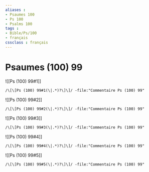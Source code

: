 ```yaml
---
aliases : 
- Psaumes 100
- Ps 100
- Psalms 100
tags : 
- Bible/Ps/100
- français
cssclass : français
---
```


# Psaumes (100) 99

![[Ps (100) 99#1]]

```query
/\[\[Ps (100) 99#1(\|.*)?\]\]/ -file:"Commentaire Ps (100) 99"
```

![[Ps (100) 99#2]]

```query
/\[\[Ps (100) 99#2(\|.*)?\]\]/ -file:"Commentaire Ps (100) 99"
```

![[Ps (100) 99#3]]

```query
/\[\[Ps (100) 99#3(\|.*)?\]\]/ -file:"Commentaire Ps (100) 99"
```

![[Ps (100) 99#4]]

```query
/\[\[Ps (100) 99#4(\|.*)?\]\]/ -file:"Commentaire Ps (100) 99"
```

![[Ps (100) 99#5]]

```query
/\[\[Ps (100) 99#5(\|.*)?\]\]/ -file:"Commentaire Ps (100) 99"
```

